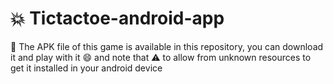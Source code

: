 # 💥  Tictactoe-android-app

👦 The APK file of this game is available in this repository, you can download it and play with it 😄 and note that ⚠ to allow from unknown resources to get it installed in your android device
